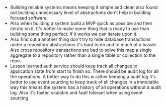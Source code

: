 - Building reliable systems means keeping it simple and clean also found out building unnecessary level of abstractions don't help in building focused software.
- Also when building a system build a MVP quick as possible and then iterate on it. It's better to make some thing that is ready to use than building some thing perfect. If it works we can iterate upon it.
- Also find out a another thing don't try to hide database transactions under a repository abstractions it's hard to do and to much of a hassle. Also cross repository transactions are bad to solve this map a single aggregate to a repository rather than a single table or collection to the repo.
- Lesson learned auth service should keep track all changes to application state from start to finish so. There should be audit log for all the operations. A better way to do this is rather keeping a audit log it's better to use event sourcing to keep track of all changes in a immutable way this means the system has a history of all operations without a audit log. Also it's faster, scalable and fault tolerant when using event sourcing.